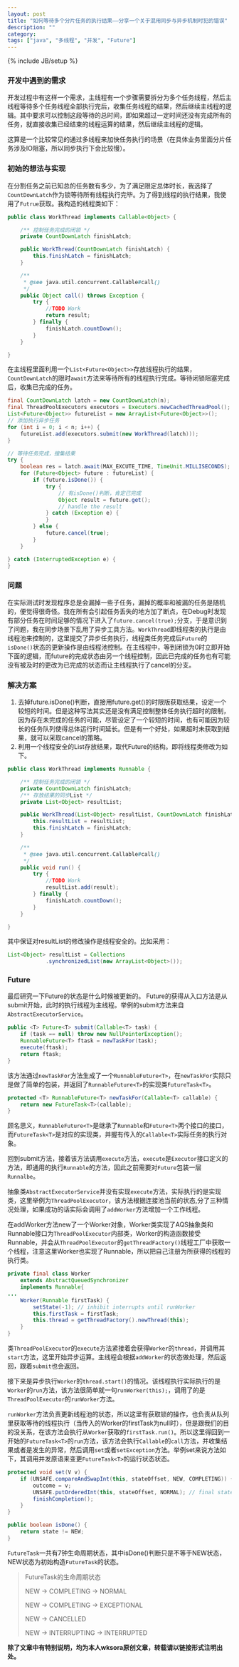 ```yaml
---
layout: post
title: "如何等待多个分片任务的执行结果——分享一个关于混用同步与异步机制时犯的错误"
description: ""
category: 
tags: ["java", "多线程", "并发", "Future"]
---
```

{% include JB/setup %}

### 开发中遇到的需求 ###
开发过程中有这样一个需求，主线程有一个步骤需要拆分为多个任务线程，然后主线程等待多个任务线程全部执行完后，收集任务线程的结果，然后继续主线程的逻辑。其中要求可以控制这段等待的总时间，即如果超过一定时间还没有完成所有的任务，就直接收集已经结束的线程运算的结果，然后继续主线程的逻辑。

这算是一个比较常见的通过多线程来加快任务执行的场景（在具体业务里面分片任务涉及IO阻塞，所以同步执行下会比较慢）。

### 初始的想法与实现 ###
在分割任务之前已知总的任务数有多少，为了满足限定总体时长，我选择了`CountDownLatch`作为锁等待所有线程执行完毕。为了得到线程的执行结果，我使用了`Futrue`获取。我构造的线程类如下：

```java
public class WorkThread implements Callable<Object> {

    /** 控制任务完成的闭锁 */
    private CountDownLatch finishLatch;

    public WorkThread(CountDownLatch finishLatch) {
        this.finishLatch = finishLatch;
    }

    /**
     * @see java.util.concurrent.Callable#call()
     */
    public Object call() throws Exception {
        try {
            //TODO Work
            return result;
        } finally {
            finishLatch.countDown();
        }
    }

}
```

在主线程里面利用一个`List<Future<Object>>`存放线程执行的结果，`CountDownLatch`的限时`await`方法来等待所有的线程执行完成。等待闭锁阻塞完成后，收集已完成的任务。

```java
final CountDownLatch latch = new CountDownLatch(n);
final ThreadPoolExecutors executors = Executors.newCachedThreadPool();
List<Future<Object>> futureList = new ArrayList<Future<Object>>();
// 添加执行异步任务
for (int i = 0; i < n; i++) {
	futureList.add(executors.submit(new WorkThread(latch)));
}

// 等待任务完成，搜集结果
try {
    boolean res = latch.await(MAX_EXCUTE_TIME, TimeUnit.MILLISECONDS);
    for (Future<Object> future : futureList) {
        if (future.isDone()) {
            try {
                // 有isDone()判断，肯定已完成
                Object result = future.get();
                // handle the result
            } catch (Exception e) {
            }
        } else {
            future.cancel(true);
        }
    }

} catch (InterruptedException e) {
}

```

### 问题 ###

在实际测试时发现程序总是会漏掉一些子任务，漏掉的概率和被漏的任务是随机的，便觉得很奇怪。我在所有会引起任务丢失的地方加了断点，在Debug时发现有部分任务在时间足够的情况下进入了```future.cancel(true);```分支，于是意识到了问题，我在同步场景下乱用了异步工具方法。```WorkThread```即线程类的执行是由线程池来控制的，这里提交了异步任务执行，线程类任务完成后```Future```的```isDone()```状态的更新操作是由线程池控制。在主线程中，等到闭锁为0时立即开始下面的逻辑，而future的完成状态由另一个线程控制，因此已完成的任务也有可能没有被及时的更改为已完成的状态而让主线程执行了cancel的分支。


### 解决方案 ###
1. 去掉future.isDone()判断，直接用future.get()的时限版获取结果，设定一个较短的时间。但是这种写法其实还是没有满足控制整体任务执行超时的限制，因为存在未完成的任务的可能，尽管设定了一个较短的时间，也有可能因为较长的任务队列使得总体运行时间延长。但是有一个好处，如果超时未获取到结果，就可以采取cancel的策略。
2. 利用一个线程安全的List存放结果，取代Future的结构。即将线程类修改为如下。

```java
public class WorkThread implements Runnable {

    /** 控制任务完成的闭锁 */
    private CountDownLatch finishLatch;
    /** 存放结果的同步List */
    private List<Object> resultList;

    public WorkThread(List<Object> resultList, CountDownLatch finishLatch) {
        this.resultList = resultList;
        this.finishLatch = finishLatch;
    }

    /**
     * @see java.util.concurrent.Callable#call()
     */
    public void run() {
        try {
            //TODO Work
            resultList.add(result);
        } finally {
            finishLatch.countDown();
        }
    }

}
```
其中保证对resultList的修改操作是线程安全的。比如采用：

```java
List<Object> resultList = Collections
            .synchronizedList(new ArrayList<Object>());
```

### Future ###
最后研究一下Future的状态是什么时候被更新的。
Future的获得从入口方法是从submit开始，此时的执行线程为主线程。举例的submit方法来自`AbstractExecutorService`。

```java
public <T> Future<T> submit(Callable<T> task) {
    if (task == null) throw new NullPointerException();
    RunnableFuture<T> ftask = newTaskFor(task);
    execute(ftask);
    return ftask;
}
```
该方法通过`newTaskFor`方法生成了一个`RunnableFuture<T>`，在`newTaskFor`实际只是做了简单的包装，并返回了`RunnableFuture<T>`的实现类`FutureTask<T>`。

```java
protected <T> RunnableFuture<T> newTaskFor(Callable<T> callable) {
    return new FutureTask<T>(callable);
}
```

顾名思义，`RunnableFuture<T>`是继承了`Runnable`和`Future<T>`两个接口的接口，而`FutureTask<T>`是对应的实现类，并握有传入的`Callable<T>`实际任务的执行对象。

回到submit方法，接着该方法调用`execute`方法，`execute`是`Executor`接口定义的方法，即通用的执行`Runnable`的方法，因此之前需要对`Future`包装一层`Runnalbe`。

抽象类`AbstractExecutorService`并没有实现`execute`方法，实际执行的是实现类，这里举例为`ThreadPoolExecutor`，该方法根据连接池当前的状态,分了三种情况处理，如果成功的话实际会调用了`addWorker`方法增加一个工作线程。

在addWorker方法new了一个Worker对象，Worker类实现了AQS抽象类和Runnable接口为`ThreadPoolExecutor`内部类，Worker的构造函数接受Runnable，并会从`ThreadPoolExecutor`的`getThreadFactory()`线程工厂中获取一个线程，注意这里Worker也实现了Runnable，所以把自己注册为所获得的线程的执行类。

```java
private final class Worker
    extends AbstractQueuedSynchronizer
    implements Runnable{
...
    Worker(Runnable firstTask) {
        setState(-1); // inhibit interrupts until runWorker
        this.firstTask = firstTask;
        this.thread = getThreadFactory().newThread(this);
    }    
}
```

类`ThreadPoolExecutor`的`execute`方法紧接着会获得`Worker`的`thread`，并调用其`start`方法，这里开始异步运算。主线程会根据`addWorker`的状态做处理，然后返回，跟着`submit`也会返回。

接下来是异步执行`Worker`的`thread.start()`的情况。该线程执行实际执行的是`Worker`的`run`方法，该方法很简单就一句`runWorker(this);`，调用了的是`ThreadPoolExecutor`的`runWorker`方法。

`runWorker`方法负责更新线程池的状态，所以这里有获取锁的操作，也负责从队列里获取等待的线程执行（当传入的Worker的firstTask为null时），但是跟我们的目的没关系，在该方法会执行从`Worker`获取的`firstTask.run()`。所以这里得回到一开始的`FutureTask<T>`的`run`方法，该方法会执行`Callable`的`call`方法，并收集结果或者是发生的异常，然后调用`set`或者`setException`方法。举例set来说方法如下，其调用并发原语来变更`FutureTask<T>`的运行状态状态。

```java
protected void set(V v) {
    if (UNSAFE.compareAndSwapInt(this, stateOffset, NEW, COMPLETING)) {
        outcome = v;
        UNSAFE.putOrderedInt(this, stateOffset, NORMAL); // final state
        finishCompletion();
    }
}

public boolean isDone() {
    return state != NEW;
}
```

`FutureTask`一共有7钟生命周期状态，其中isDone()判断只是不等于NEW状态，NEW状态为初始构造`FutureTask`的状态。

> FutureTask的生命周期状态
> 
> NEW -> COMPLETING -> NORMAL
> 
> NEW -> COMPLETING -> EXCEPTIONAL
> 
> NEW -> CANCELLED
> 
> NEW -> INTERRUPTING -> INTERRUPTED

**除了文章中有特别说明，均为本人wksora原创文章，转载请以链接形式注明出处。**
